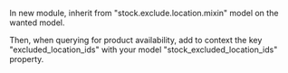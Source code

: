 In new module, inherit from "stock.exclude.location.mixin" model on the
wanted model.

Then, when querying for product availability, add to context the key
"excluded_location_ids" with your model "stock_excluded_location_ids"
property.
